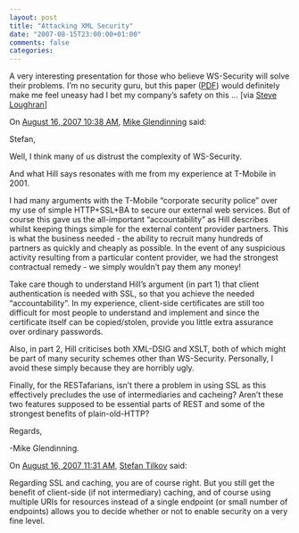 ```yaml
---
layout: post
title: "Attacking XML Security"
date: "2007-08-15T23:00:00+01:00"
comments: false
categories: 
---
```


<p>A very interesting presentation for those who believe WS-Security will solve their problems. I&#8217;m no security guru, but this paper (<a href="http://www.isecpartners.com/files/iSEC_HILL_AttackingXMLSecurity_bh07.pdf">PDF</a>) would definitely make me feel uneasy had I bet my company&#8217;s safety on this &#8230; [via <a href="http://www.1060.org/blogxter/entry?publicid=DD45C7833F5DDD05C81D9B69EB5775C8&amp;token=">Steve Loughran</a>]</p>

<section class="comments">



<div class="comment" id="comment-1415">
On <a href="#comment-1415" title="Permalink to this comment">August 16, 2007 10:38 AM</a>, <a href="http://www.dulciana.com" title="http://www.dulciana.com" rel="nofollow">Mike Glendinning</a>
said:
<p>Stefan,</p>

<p>Well, I think many of us distrust the complexity of WS-Security.</p>

<p>And what Hill says resonates with me from my experience at T-Mobile in 2001.</p>

<p>I had many arguments with the T-Mobile &#8220;corporate security police&#8221; over my use of simple HTTP+SSL+BA to secure our external web services. But of course this gave us the all-important &#8220;accountability&#8221; as Hill describes whilst keeping things simple for the external content provider partners. This is what the business needed - the ability to recruit many hundreds of partners as quickly and cheaply as possible. In the event of any suspicious activity resulting from a particular content provider, we had the strongest contractual remedy - we simply wouldn&#8217;t pay them any money!</p>

<p>Take care though to understand Hill&#8217;s argument (in part 1) that client authentication is needed with SSL, so that you achieve the needed &#8220;accountability&#8221;. In my experience, client-side certificates are still too difficult for most people to understand and implement and since the certificate itself can be copied/stolen, provide you little extra assurance over ordinary passwords.</p>

<p>Also, in part 2, Hill criticises both XML-DSIG and XSLT, both of which might be part of many security schemes other than WS-Security. Personally, I avoid these simply because they are horribly ugly.</p>

<p>Finally, for the RESTafarians, isn&#8217;t there a problem in using SSL as this effectively precludes the use of intermediaries and cacheing? Aren&#8217;t these two features supposed to be essential parts of REST and some of the strongest benefits of plain-old-HTTP?</p>

<p>Regards,</p>

<p>-Mike Glendinning.</p>


<div class="comment" id="comment-1416">
On <a href="#comment-1416" title="Permalink to this comment">August 16, 2007 11:31 AM</a>, <a href="/en/staff/st/">Stefan Tilkov</a>
said:
<p>Regarding SSL and caching, you are of course right. But you still get the benefit of client-side (if not intermediary) caching, and of course using multiple URIs for resources instead of a single endpoint (or small number of endpoints) allows you to  decide whether or not to enable security on a very fine level.</p>


</section>

